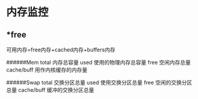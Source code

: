 # 内存监控

*free
------
可用内存=free内存+cached内存+buffers内存

######Mem
total 内存总容量
used  使用的物理内存总容量
free  空闲内存总量
cache/buff 用作内核缓存的内存量

######Swap
total  交换分区总量
used   使用交换分区总量
free   空闲的交换分区总量
cache/buff 缓冲的交换分区总量

